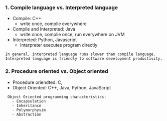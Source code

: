 ### 1. Compile language vs. Interpreted language
  - Compile: C++
    - write once, complie everywhere
  - Compile and Interpreted: Java
    - write once, complie once, run everywhere on JVM
  - Interpreted: Python, Javascript
    - Interpreter executes program directly
  ```
  In general, interpreted language runs slower than compile language.
  Interpreted language is friendly to software development productivity.
  ```
### 2. Procedure oriented vs. Object oriented 
  - Procedure oriendted: C, 
  - Object Oriented: C++, Java, Python, JavaScript
 ```
  Object Oriented programming characteristics:
    - Encapsulation
    - Inheritance
    - Polymorphysim
    - Abstraction
  ```
